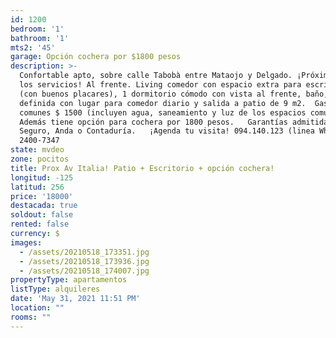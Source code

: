 ```yaml
---
id: 1200
bedroom: '1'
bathroom: '1'
mts2: '45'
garage: Opción cochera por $1800 pesos
description: >-
  Confortable apto, sobre calle Tabobà entre Mataojo y Delgado. ¡Próximo a todos
  los servicios! Al frente. Living comedor con espacio extra para escritorio
  (con buenos placares), 1 dormitorio cómodo con vista al frente, baño, cocina
  definida con lugar para comedor diario y salida a patio de 9 m2.  Gastos
  comunes $ 1500 (incluyen agua, saneamiento y luz de los espacios comunes)  
  Además tiene opción para cochera por 1800 pesos.   Garantías admitidas: Porto
  Seguro, Anda o Contaduría.   ¡Agenda tu visita! 094.140.123 (linea WhatsApp) -
  2400-7347
state: mvdeo
zone: pocitos
title: Prox Av Italia! Patio + Escritorio + opción cochera!
longitud: -125
latitud: 256
price: '18000'
destacada: true
soldout: false
rented: false
currency: $
images:
  - /assets/20210518_173351.jpg
  - /assets/20210518_173936.jpg
  - /assets/20210518_174007.jpg
propertyType: apartamentos
listType: alquileres
date: 'May 31, 2021 11:51 PM'
location: ""
rooms: ""
---
```


